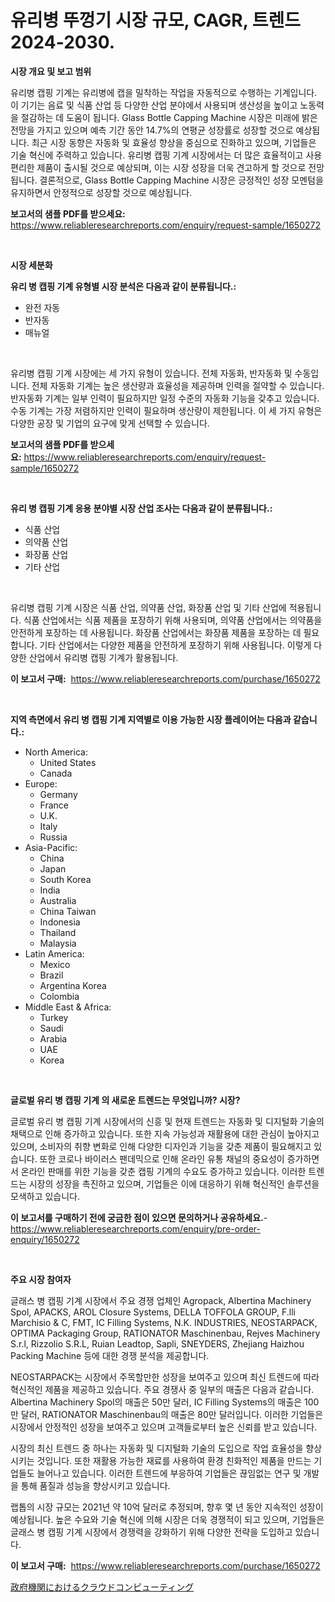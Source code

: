 <p><h1>유리병 뚜껑기 시장 규모, CAGR, 트렌드 2024-2030.</h1></p><p><strong>시장 개요 및 보고 범위</strong></p>
<p><p>유리병 캡핑 기계는 유리병에 캡을 밀착하는 작업을 자동적으로 수행하는 기계입니다. 이 기기는 음료 및 식품 산업 등 다양한 산업 분야에서 사용되며 생산성을 높이고 노동력을 절감하는 데 도움이 됩니다. Glass Bottle Capping Machine 시장은 미래에 밝은 전망을 가지고 있으며 예측 기간 동안 14.7%의 연평균 성장률로 성장할 것으로 예상됩니다. 최근 시장 동향은 자동화 및 효율성 향상을 중심으로 진화하고 있으며, 기업들은 기술 혁신에 주력하고 있습니다. 유리병 캡핑 기계 시장에서는 더 많은 효율적이고 사용 편리한 제품이 출시될 것으로 예상되며, 이는 시장 성장을 더욱 견고하게 할 것으로 전망됩니다. 결론적으로, Glass Bottle Capping Machine 시장은 긍정적인 성장 모멘텀을 유지하면서 안정적으로 성장할 것으로 예상됩니다.</p></p>
<p><strong>보고서의 샘플 PDF를 받으세요:</strong> <a href="https://www.reliableresearchreports.com/enquiry/request-sample/1650272">https://www.reliableresearchreports.com/enquiry/request-sample/1650272</a></p>
<p>&nbsp;</p>
<p><strong>시장 세분화</strong></p>
<p><strong>유리 병 캡핑 기계 유형별 시장 분석은 다음과 같이 분류됩니다.:</strong></p>
<p><ul><li>완전 자동</li><li>반자동</li><li>매뉴얼</li></ul></p>
<p>&nbsp;</p>
<p><p>유리병 캡핑 기계 시장에는 세 가지 유형이 있습니다. 전체 자동화, 반자동화 및 수동입니다. 전체 자동화 기계는 높은 생산량과 효율성을 제공하며 인력을 절약할 수 있습니다. 반자동화 기계는 일부 인력이 필요하지만 일정 수준의 자동화 기능을 갖추고 있습니다. 수동 기계는 가장 저렴하지만 인력이 필요하며 생산량이 제한됩니다. 이 세 가지 유형은 다양한 공장 및 기업의 요구에 맞게 선택할 수 있습니다.</p></p>
<p><strong>보고서의 샘플 PDF를 받으세요:</strong>&nbsp;<a href="https://www.reliableresearchreports.com/enquiry/request-sample/1650272">https://www.reliableresearchreports.com/enquiry/request-sample/1650272</a></p>
<p>&nbsp;</p>
<p><strong> 유리 병 캡핑 기계 응용 분야별 시장 산업 조사는 다음과 같이 분류됩니다.:</strong></p>
<p><ul><li>식품 산업</li><li>의약품 산업</li><li>화장품 산업</li><li>기타 산업</li></ul></p>
<p>&nbsp;</p>
<p><p>유리병 캡핑 기계 시장은 식품 산업, 의약품 산업, 화장품 산업 및 기타 산업에 적용됩니다. 식품 산업에서는 식품 제품을 포장하기 위해 사용되며, 의약품 산업에서는 의약품을 안전하게 포장하는 데 사용됩니다. 화장품 산업에서는 화장품 제품을 포장하는 데 필요합니다. 기타 산업에서는 다양한 제품을 안전하게 포장하기 위해 사용됩니다. 이렇게 다양한 산업에서 유리병 캡핑 기계가 활용됩니다.</p></p>
<p><strong>이 보고서 구매:</strong>&nbsp; <a href="https://www.reliableresearchreports.com/purchase/1650272">https://www.reliableresearchreports.com/purchase/1650272</a></p>
<p>&nbsp;</p>
<p><strong>지역 측면에서 유리 병 캡핑 기계 지역별로 이용 가능한 시장 플레이어는 다음과 같습니다.:</strong></p>
<p><ul>
    <li>
        North America:
        <ul>
            <li>United States</li>
            <li>Canada</li>
        </ul>
    </li>
    <li>
        Europe:
        <ul>
            <li>Germany</li>
            <li>France</li>
            <li>U.K.</li>
            <li>Italy</li>
            <li>Russia</li>
        </ul>
    </li>
    <li>
        Asia-Pacific:
        <ul>
            <li>China</li>
            <li>Japan</li>
            <li>South Korea</li>
            <li>India</li>
            <li>Australia</li>
            <li>China Taiwan</li>
            <li>Indonesia</li>
            <li>Thailand</li>
            <li>Malaysia</li>
        </ul>
    </li>
    <li>
        Latin America:
        <ul>
            <li>Mexico</li>
            <li>Brazil</li>
            <li>Argentina Korea</li>
            <li>Colombia</li>
        </ul>
    </li>
    <li>
        Middle East & Africa:
        <ul>
            <li>Turkey</li>
            <li>Saudi</li>
            <li>Arabia</li>
            <li>UAE</li>
            <li>Korea</li>
        </ul>
    </li>
    </ul></p>
<p>&nbsp;</p>
<p><strong>글로벌 유리 병 캡핑 기계 의 새로운 트렌드는 무엇입니까? 시장?</strong></p>
<p><p>글로벌 유리 병 캡핑 기계 시장에서의 신흥 및 현재 트렌드는 자동화 및 디지털화 기술의 채택으로 인해 증가하고 있습니다. 또한 지속 가능성과 재활용에 대한 관심이 높아지고 있으며, 소비자의 취향 변화로 인해 다양한 디자인과 기능을 갖춘 제품이 필요해지고 있습니다. 또한 코로나 바이러스 팬데믹으로 인해 온라인 유통 채널의 중요성이 증가하면서 온라인 판매를 위한 기능을 갖춘 캡핑 기계의 수요도 증가하고 있습니다. 이러한 트렌드는 시장의 성장을 촉진하고 있으며, 기업들은 이에 대응하기 위해 혁신적인 솔루션을 모색하고 있습니다.</p></p>
<p><strong>이 보고서를 구매하기 전에 궁금한 점이 있으면 문의하거나 공유하세요.</strong>- <a href="https://www.reliableresearchreports.com/enquiry/pre-order-enquiry/1650272">https://www.reliableresearchreports.com/enquiry/pre-order-enquiry/1650272</a></p>
<p>&nbsp;</p>
<p><strong>주요 시장 참여자</strong></p>
<p><p>글래스 병 캡핑 기계 시장에서 주요 경쟁 업체인 Agropack, Albertina Machinery Spol, APACKS, AROL Closure Systems, DELLA TOFFOLA GROUP, F.lli Marchisio & C, FMT, IC Filling Systems, N.K. INDUSTRIES, NEOSTARPACK, OPTIMA Packaging Group, RATIONATOR Maschinenbau, Rejves Machinery S.r.l, Rizzolio S.R.L, Ruian Leadtop, Sapli, SNEYDERS, Zhejiang Haizhou Packing Machine 등에 대한 경쟁 분석을 제공합니다. </p><p>NEOSTARPACK는 시장에서 주목할만한 성장을 보여주고 있으며 최신 트렌드에 따라 혁신적인 제품을 제공하고 있습니다. 주요 경쟁사 중 일부의 매출은 다음과 같습니다. Albertina Machinery Spol의 매출은 50만 달러, IC Filling Systems의 매출은 100만 달러, RATIONATOR Maschinenbau의 매출은 80만 달러입니다. 이러한 기업들은 시장에서 안정적인 성장을 보여주고 있으며 고객들로부터 높은 신뢰를 받고 있습니다. </p><p>시장의 최신 트렌드 중 하나는 자동화 및 디지털화 기술의 도입으로 작업 효율성을 향상시키는 것입니다. 또한 재활용 가능한 재료를 사용하여 환경 친화적인 제품을 만드는 기업들도 늘어나고 있습니다. 이러한 트렌드에 부응하여 기업들은 끊임없는 연구 및 개발을 통해 품질과 성능을 향상시키고 있습니다. </p><p>랩톱의 시장 규모는 2021년 약 10억 달러로 추정되며, 향후 몇 년 동안 지속적인 성장이 예상됩니다. 높은 수요와 기술 혁신에 의해 시장은 더욱 경쟁적이 되고 있으며, 기업들은 글래스 병 캡핑 기계 시장에서 경쟁력을 강화하기 위해 다양한 전략을 도입하고 있습니다.</p></p>
<p><strong>이 보고서 구매:</strong>&nbsp;&nbsp;<a href="https://www.reliableresearchreports.com/purchase/1650272">https://www.reliableresearchreports.com/purchase/1650272</a></p>
<p><p><a href="https://github.com/lily-u-genius/Market-Research-Report-List-1/blob/main/687317410918.md">政府機関におけるクラウドコンピューティング</a></p></p>
